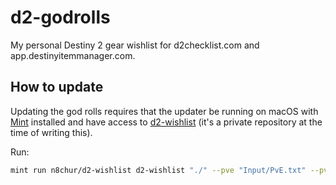 # d2-godrolls

My personal Destiny 2 gear wishlist for d2checklist.com and app.destinyitemmanager.com.

## How to update

Updating the god rolls requires that the updater be running on macOS with [Mint](https://github.com/yonaskolb/Mint) installed and have access to [d2-wishlist](https://github.com/n8chur/d2-wishlist) (it's a private repository at the time of writing this).

Run:

```bash
mint run n8chur/d2-wishlist d2-wishlist "./" --pve "Input/PvE.txt" --pvp "Input/PvP.txt"
```
